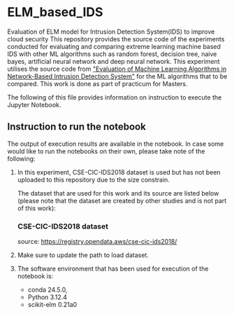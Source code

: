 # ELM_based_IDS
Evaluation of ELM model for Intrusion Detection System(IDS) to improve cloud security
This repository provides the source code of the experiments conducted for evaluating and comparing extreme learning machine based IDS with other ML algorithms such as random forest, decision tree, naive bayes, artificial neural network and deep neural network.
This experiment utilises the source code from ["Evaluation of Machine Learning Algorithms in Network-Based Intrusion Detection System"](https://github.com/tuanhong3498/Evaluation-of-Machine-Learning-Algorithm-in-Network-Based-Intrusion-Detection-System?tab=readme-ov-file) for the ML algorithms that to be compared.
This work is done as part of practicum for Masters.

The following of this file provides information on instruction to execute the Jupyter Notebook.
## Instruction to run the notebook
The output of execution results are available in the notebook. In case some would like to run the notebooks on their own, please take note of the following:

1. In this experiment, CSE-CIC-IDS2018 dataset is used but has not been uploaded to this repository due to the size constrain.
   
   The dataset that are used for this work and its source are listed below (please note that the dataset are created by other studies and is not part of this work):
   ### CSE-CIC-IDS2018 dataset
   source: https://registry.opendata.aws/cse-cic-ids2018/
2. Make sure to update the path to load dataset.
3. The software environment that has been used for execution of the notebook is:

   - conda 24.5.0,
   - Python 3.12.4
   - scikit-elm 0.21a0
